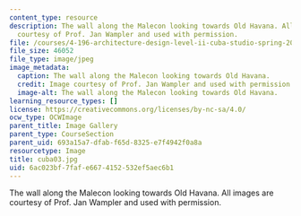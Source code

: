 ```yaml
---
content_type: resource
description: The wall along the Malecon looking towards Old Havana. All images are
  courtesy of Prof. Jan Wampler and used with permission.
file: /courses/4-196-architecture-design-level-ii-cuba-studio-spring-2004/6ac023bf7fafe6674152532ef5aec6b1_cuba03.jpg
file_size: 46052
file_type: image/jpeg
image_metadata:
  caption: The wall along the Malecon looking towards Old Havana.
  credit: Image courtesy of Prof. Jan Wampler and used with permission.
  image-alt: The wall along the Malecon looking towards Old Havana.
learning_resource_types: []
license: https://creativecommons.org/licenses/by-nc-sa/4.0/
ocw_type: OCWImage
parent_title: Image Gallery
parent_type: CourseSection
parent_uid: 693a15a7-dfab-f65d-8325-e7f4942f0a8a
resourcetype: Image
title: cuba03.jpg
uid: 6ac023bf-7faf-e667-4152-532ef5aec6b1
---
```

The wall along the Malecon looking towards Old Havana. All images are courtesy of Prof. Jan Wampler and used with permission.